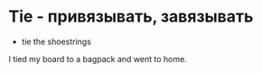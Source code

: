 # Tie - привязывать, завязывать

- tie the shoestrings

I tied my board to a bagpack and went to home.
